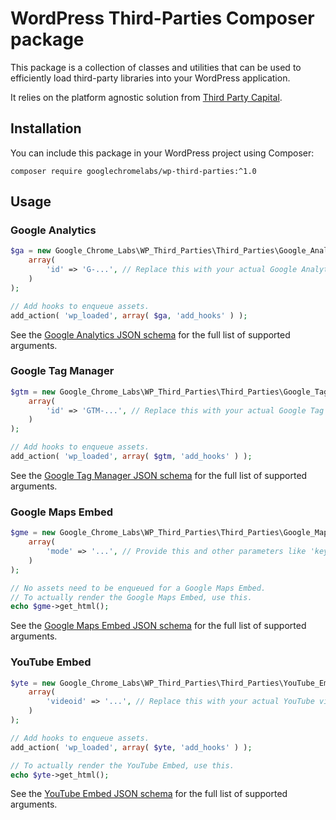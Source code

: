 # WordPress Third-Parties Composer package

This package is a collection of classes and utilities that can be used to efficiently load third-party libraries into your WordPress application.

It relies on the platform agnostic solution from [Third Party Capital](https://github.com/GoogleChromeLabs/third-party-capital).

## Installation

You can include this package in your WordPress project using Composer:

```
composer require googlechromelabs/wp-third-parties:^1.0
```

## Usage

### Google Analytics

```php
$ga = new Google_Chrome_Labs\WP_Third_Parties\Third_Parties\Google_Analytics(
	array(
		'id' => 'G-...', // Replace this with your actual Google Analytics ID.
	)
);

// Add hooks to enqueue assets.
add_action( 'wp_loaded', array( $ga, 'add_hooks' ) );
```

See the [Google Analytics JSON schema](https://github.com/GoogleChromeLabs/third-party-capital/blob/main/data/google-analytics.json) for the full list of supported arguments.

### Google Tag Manager

```php
$gtm = new Google_Chrome_Labs\WP_Third_Parties\Third_Parties\Google_Tag_Manager(
	array(
		'id' => 'GTM-...', // Replace this with your actual Google Tag Manager ID.
	)
);

// Add hooks to enqueue assets.
add_action( 'wp_loaded', array( $gtm, 'add_hooks' ) );
```

See the [Google Tag Manager JSON schema](https://github.com/GoogleChromeLabs/third-party-capital/blob/main/data/google-tag-manager.json) for the full list of supported arguments.

### Google Maps Embed

```php
$gme = new Google_Chrome_Labs\WP_Third_Parties\Third_Parties\Google_Maps_Embed(
	array(
		'mode' => '...', // Provide this and other parameters like 'key', 'q', 'center', etc.
	)
);

// No assets need to be enqueued for a Google Maps Embed.
// To actually render the Google Maps Embed, use this.
echo $gme->get_html();
```

See the [Google Maps Embed JSON schema](https://github.com/GoogleChromeLabs/third-party-capital/blob/main/data/google-maps-embed.json) for the full list of supported arguments.

### YouTube Embed

```php
$yte = new Google_Chrome_Labs\WP_Third_Parties\Third_Parties\YouTube_Embed(
	array(
		'videoid' => '...', // Replace this with your actual YouTube video ID.
	)
);

// Add hooks to enqueue assets.
add_action( 'wp_loaded', array( $yte, 'add_hooks' ) );

// To actually render the YouTube Embed, use this.
echo $yte->get_html();
```

See the [YouTube Embed JSON schema](https://github.com/GoogleChromeLabs/third-party-capital/blob/main/data/youtube-embed.json) for the full list of supported arguments.
